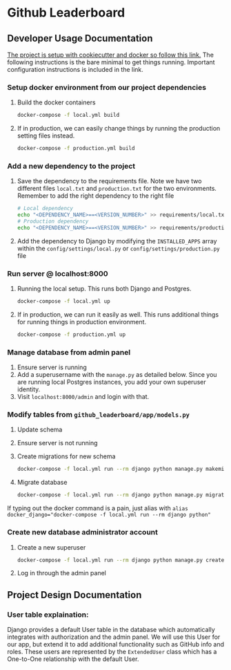 # Github Leaderboard

## Developer Usage Documentation

[The project is setup with cookiecutter and docker so follow this link.](https://cookiecutter-django.readthedocs.io/en/latest/developing-locally-docker.html) The following instructions is the bare minimal to get things running. Important configuration instructions is included in the link.

### Setup docker environment from our project dependencies

   1. Build the docker containers

      ```bash
      docker-compose -f local.yml build
      ```

   2. If in production, we can easily change things by running the production setting files instead.

      ```bash
      docker-compose -f production.yml build
      ```

### Add a new dependency to the project

   1. Save the dependency to the requirements file. Note we have two different files `local.txt` and `production.txt` for the two environments. Remember to add the right dependency to the right file

      ```bash
      # Local dependency
      echo "<DEPENDENCY_NAME>==<VERSION_NUMBER>" >> requirements/local.txt
      # Production dependency
      echo "<DEPENDENCY_NAME>==<VERSION_NUMBER>" >> requirements/production.txt
      ```

   2. Add the dependency to Django by modifying the ```INSTALLED_APPS``` array within the ```config/settings/local.py``` or `config/settings/production.py` file

### Run server @ localhost:8000

   1. Running the local setup. This runs both Django and Postgres.

      ```bash
      docker-compose -f local.yml up
      ```

   2. If in production, we can run it easily as well. This runs additional things for running things in production environment.

      ```bash
      docker-compose -f production.yml up
      ```

### Manage database from admin panel

   1. Ensure server is running
   2. Add a superusername with the `manage.py` as detailed below. Since you are running local Postgres instances, you add your own superuser identity.
   3. Visit ```localhost:8000/admin``` and login with that.

### Modify tables from ```github_leaderboard/app/models.py```

   1. Update schema
   2. Ensure server is not running
   3. Create migrations for new schema

      ```bash
      docker-compose -f local.yml run --rm django python manage.py makemigrations
      ```

   4. Migrate database

      ```bash
      docker-compose -f local.yml run --rm django python manage.py migrate
      ```

If typing out the docker command is a pain, just alias with `alias docker_django="docker-compose -f local.yml run --rm django python"`

### Create new database administrator account

   1. Create a new superuser

      ```bash
      docker-compose -f local.yml run --rm django python manage.py createsuperuser
      ```

   2. Log in through the admin panel

## Project Design Documentation

### User table explaination:

   Django provides a default User table in the database which automatically integrates with authorization and the admin panel. We will use this User for our app, but extend it to add additional functionality such as GitHub info and roles. These users are represented by the ```ExtendedUser``` class which has a One-to-One relationship with the default User.
